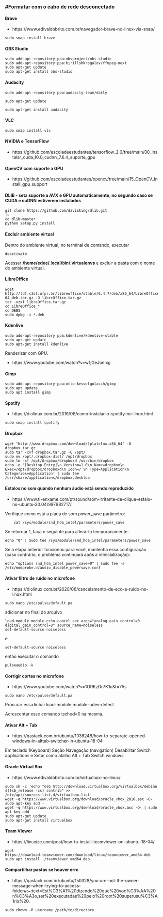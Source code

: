 <h3>#Formatar com o cabo de rede desconectado</h3>

<h4>Brave</h4>

<ul>
<li>https://www.edivaldobrito.com.br/navegador-brave-no-linux-via-snap/</li>
</ul>

```
sudo snap install brave
```

<h4> OBS Studio</h4>

```
sudo add-apt-repository ppa:obsproject/obs-studio
sudo add-apt-repository ppa:kirillshkrogalev/ffmpeg-next
sudo apt-get update
sudo apt-get install obs-studio
```

<h4>Audacity</h4>

```
sudo add-apt-repository ppa:audacity-team/daily

sudo apt-get update

sudo apt-get install audacity
```

<h4>VLC</h4>

```
sudo snap install vlc
```

<h4> NVIDIA e TensorFlow</h4>

<ul>
<li>https://github.com/escoladeestudantes/tensorflow_2.0/tree/main/00_instalar_cuda_10.0_cudnn_7.6.4_suporte_gpu</li>
</ul>

<h4> OpenCV com suporte a GPU</h4>

<ul>
<li>https://github.com/escoladeestudantes/opencv/tree/main/15_OpenCV_Install_gpu_support</li>
</ul>

<h4>DLIB - seta suporte a AVX e GPU automaticamente, no segundo caso se CUDA e cuDNN estiverem instalados</h4>

```
git clone https://github.com/davisking/dlib.git
ls
cd dlib-master
python setup.py install
```

<h4>Excluir ambiente virtual</h4>

Dentro do ambiente virtual, no terminal de comando, executar

```
deactivate
```

Acessar **/home/edee/.local/bin/.virtualenvs** e excluir a pasta com o nome do ambiente virtual.



<h4>LibreOffice</h4>

```
wget http://tdf.c3sl.ufpr.br/libreoffice/stable/6.4.7/deb/x86_64/LibreOffice_6.4.7_Linux_x86-64_deb.tar.gz -O libreOffice.tar.gz
tar -vzxf libreOffice.tar.gz
cd LibreOffice_*
cd DEBS
sudo dpkg -i *.deb
```

<h4>Kdenlive</h4>

```
sudo add-apt-repository ppa:kdenlive/kdenlive-stable
sudo apt-get update
sudo apt-get install kdenlive
```

<p>Renderizar com GPU.</p>
<ul>
<li>https://www.youtube.com/watch?v=w1jGeJonIxg</li>
</ul>


<h4>Gimp</h4>

```
sudo add-apt-repository ppa:otto-kesselgulasch/gimp
sudo apt update
sudo apt install gimp
```

<h4>Spotify</h4>

<ul>
<li>https://diolinux.com.br/2019/08/como-instalar-o-spotify-no-linux.html</li>
</ul>

```
sudo snap install spotify
```

<h4>Dropbox</h4>

```
wget "http://www.dropbox.com/download/?plat=lnx.x86_64" -O dropbox.tar.gz
sudo tar -xvf dropbox.tar.gz -C /opt/
sudo mv /opt/.dropbox-dist/ /opt/dropbox
sudo ln -sf /opt/dropbox/dropboxd /usr/bin/dropbox
echo -e '[Desktop Entry]\n Version=1.0\n Name=dropbox\n Exec=/opt/dropbox/dropboxd\n Icon=/ \n Type=Application\n Categories=Application' | sudo tee /usr/share/applications/dropbox.desktop

```

<h4>Estalos no som quando nenhum áudio está sendo reproduzido</h4>
<ul>
<li>https://www.ti-enxame.com/pt/sound/som-irritante-de-clique-estalo-no-ubuntu-20.04/997982717/</li>
</ul>

Verifique como está a placa de som power_save parâmetro:

```
    cat /sys/module/snd_hda_intel/parameters/power_save
```

Se retornar 1, faça o seguinte para alterá-lo temporariamente:

```
echo "0" | Sudo tee /sys/module/snd_hda_intel/parameters/power_save
```

Se a etapa anterior funcionou para você, mantenha essa configuração (caso contrário, o problema continuará após a reinicialização):

```
echo "options snd_hda_intel power_save=0" | Sudo tee -a /etc/modprobe.d/audio_disable_powersave.conf
```

<h4>Ativar filtro de ruído no microfone</h4>
<ul>
<li>https://diolinux.com.br/2020/06/cancelamento-de-eco-e-ruido-no-linux.html</li>
</ul>

```
sudo nano /etc/pulse/default.pa
```

adicionar no final do arquivo

```
load-module module-echo-cancel aec_args="analog_gain_control=0 digital_gain_control=0" source_name=noiseless
set-default-source noiseless
```

e

```
set-default-source noiseless
```

então executar o comando

```
pulseaudio -k
```


<h4>Corrigir cortes no microfone</h4>
<ul>
<li>https://www.youtube.com/watch?v=1ORKzOr7K1o&t=75s</li>
</ul>

```
sudo nano /etc/pulse/default.pa
```

<p>Procurar essa linha: load-module module-udev-detect</p>
<p>Acrescentar esse comando tsched=0 na mesma.</p>

<h4>Ativar Alt + Tab</h4>
<ul>
<li>https://qastack.com.br/ubuntu/1036248/how-to-separate-opened-windows-in-alttab-switcher-in-ubuntu-18-04</li>
</ul>

Em teclado (Keyboard)
Seção Navegação (navigation)
Desabilitar Switch applications
e Setar como atalho Alt + Tab
Switch windows


<h4>Oracle Virtual Box</h4>
<ul>
<li>https://www.edivaldobrito.com.br/virtualbox-no-linux/</li>
</ul>

```
sudo sh -c 'echo "deb http://download.virtualbox.org/virtualbox/debian $(lsb_release -cs) contrib" >> /etc/apt/sources.list.d/virtualbox.list'
wget -q https://www.virtualbox.org/download/oracle_vbox_2016.asc -O- | sudo apt-key add -
wget -q https://www.virtualbox.org/download/oracle_vbox.asc -O- | sudo apt-key add -
sudo apt-get update
sudo apt-get install virtualbox
```

<h4>Team Viewer</h4>
<ul>
<li>https://linuxize.com/post/how-to-install-teamviewer-on-ubuntu-18-04/</li>
</ul>

```
wget https://download.teamviewer.com/download/linux/teamviewer_amd64.deb
sudo apt install ./teamviewer_amd64.deb
```

<h4>Compartilhar pastas se houver erro</h4>
<ul>
<li>https://qastack.com.br/ubuntu/150028/you-are-not-the-owner-message-when-trying-to-access-folder#:~:text=Est%C3%A1%20dizendo%20que%20voc%C3%AA%20n%C3%A3o,ser%20executadas%20pelo%20root%20superusu%C3%A1rio%20.</li>
</ul>

```
sudo chown -R username /path/to/directory
```
